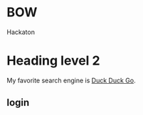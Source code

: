 # BOW
Hackaton
# Heading level 2
My favorite search engine is [Duck Duck Go](https://duckduckgo.com).
## login
